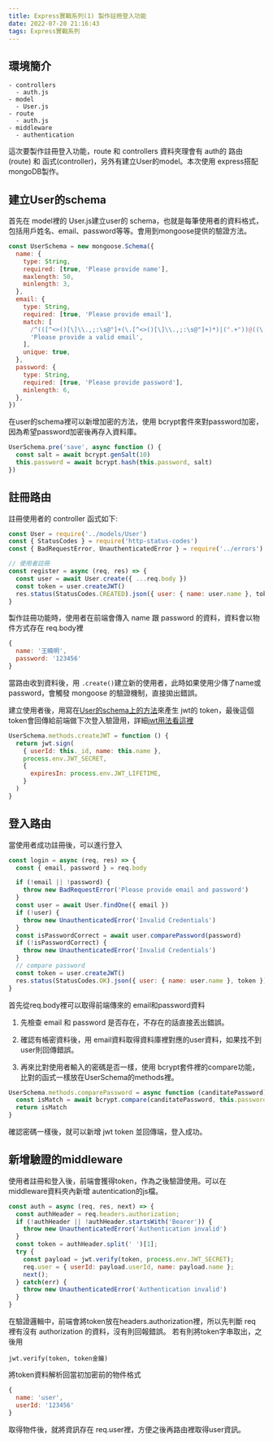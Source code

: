 ```yaml
---
title: Express實戰系列(1) 製作註冊登入功能
date: 2022-07-20 21:16:43
tags: Express實戰系列
---
```


## 環境簡介

``` 
- controllers  
  - auth.js
- model
  - User.js
- route    
  - auth.js
- middleware
  - authentication
```

這次要製作註冊登入功能，route 和 controllers 資料夾理會有 auth的 路由(route) 和 函式(controller)，另外有建立User的model。本次使用 express搭配 mongoDB製作。

## 建立User的schema

首先在 model裡的 User.js建立user的 schema，也就是每筆使用者的資料格式，包括用戶姓名、email、password等等。會用到mongoose提供的驗證方法。

``` js
const UserSchema = new mongoose.Schema({
  name: {
    type: String,
    required: [true, 'Please provide name'],
    maxlength: 50,
    minlength: 3,
  },
  email: {
    type: String,
    required: [true, 'Please provide email'],
    match: [
      /^(([^<>()[\]\\.,;:\s@"]+(\.[^<>()[\]\\.,;:\s@"]+)*)|(".+"))@((\[[0-9]{1,3}\.[0-9]{1,3}\.[0-9]{1,3}\.[0-9]{1,3}\])|(([a-zA-Z\-0-9]+\.)+[a-zA-Z]{2,}))$/,
      'Please provide a valid email',
    ],
    unique: true,
  },
  password: {
    type: String,
    required: [true, 'Please provide password'],
    minlength: 6,
  },
})
```

在user的schema裡可以新增加密的方法，使用 bcrypt套件來對password加密，因為希望password加密後再存入資料庫。

``` js
UserSchema.pre('save', async function () {
  const salt = await bcrypt.genSalt(10)
  this.password = await bcrypt.hash(this.password, salt)
})
```


## 註冊路由

註冊使用者的 controller 函式如下: 

``` js
const User = require('../models/User')
const { StatusCodes } = require('http-status-codes')
const { BadRequestError, UnauthenticatedError } = require('../errors')

// 使用者註冊
const register = async (req, res) => {
  const user = await User.create({ ...req.body })
  const token = user.createJWT()
  res.status(StatusCodes.CREATED).json({ user: { name: user.name }, token })
}
```

製作註冊功能時，使用者在前端會傳入 name 跟 password 的資料，資料會以物件方式存在 req.body裡

``` js
{
  name: '王曉明',
  password: '123456'
}
```
當路由收到資料後，用 `.create()`建立新的使用者，此時如果使用少傳了name或password，會觸發 mongoose 的驗證機制，直接拋出錯誤。

建立使用者後，用寫在[User的schema上的方法](https://tim8076.github.io/2022/07/17/2022-7-17-8-mongoose-model/?highlight=schema#schema-%E5%8A%A0%E4%B8%8A%E6%96%B9%E6%B3%95)來產生 jwt的 token，最後這個token會回傳給前端做下次登入驗證用，詳細[jwt用法看這裡](https://tim8076.github.io/2022/07/18/2022-7-18-1-jwt/?highlight=jwt#%E5%AF%A6%E6%88%B0%E5%8A%A0%E5%AF%86%E6%B5%81%E7%A8%8B)

``` js
UserSchema.methods.createJWT = function () {
  return jwt.sign(
    { userId: this._id, name: this.name },
    process.env.JWT_SECRET,
    {
      expiresIn: process.env.JWT_LIFETIME,
    }
  )
}
```

## 登入路由

當使用者成功註冊後，可以進行登入

``` js
const login = async (req, res) => {
  const { email, password } = req.body

  if (!email || !password) {
    throw new BadRequestError('Please provide email and password')
  }
  const user = await User.findOne({ email })
  if (!user) {
    throw new UnauthenticatedError('Invalid Credentials')
  }
  const isPasswordCorrect = await user.comparePassword(password)
  if (!isPasswordCorrect) {
    throw new UnauthenticatedError('Invalid Credentials')
  }
  // compare password
  const token = user.createJWT()
  res.status(StatusCodes.OK).json({ user: { name: user.name }, token })
}
```
首先從req.body裡可以取得前端傳來的 email和password資料

1. 先檢查 email 和 password 是否存在，不存在的話直接丟出錯誤。

2. 確認有帳密資料後，用 email資料取得資料庫裡對應的user資料，如果找不到user則回傳錯誤。

3. 再來比對使用者輸入的密碼是否一樣，使用 bcrypt套件裡的compare功能，比對的函式一樣放在UserSchema的methods裡。

``` js
UserSchema.methods.comparePassword = async function (canditatePassword) {
  const isMatch = await bcrypt.compare(canditatePassword, this.password)
  return isMatch
}
``` 

確認密碼一樣後，就可以新增 jwt token 並回傳端，登入成功。

## 新增驗證的middleware

使用者註冊和登入後，前端會獲得token，作為之後驗證使用。可以在middleware資料夾內新增 autentication的js檔。

``` js
const auth = async (req, res, next) => {
  const authHeader = req.headers.authorization;
  if (!authHeader || !authHeader.startsWith('Bearer')) {
    throw new UnauthenticatedError('Authentication invalid')
  }
  const token = authHeader.split(' ')[1];
  try {
    const payload = jwt.verify(token, process.env.JWT_SECRET);
    req.user = { userId: payload.userId, name: payload.name };
    next();
  } catch(err) {
    throw new UnauthenticatedError('Authentication invalid')
  }
}
```
在驗證邏輯中，前端會將token放在headers.authorization裡，所以先判斷 req 裡有沒有 authorization 的資料，沒有則回報錯誤。
若有則將token字串取出，之後用

```
jwt.verify(token, token金鑰)
```

將token資料解析回當初加密前的物件格式

``` js
{
  name: 'user',
  userId: '123456'
}
```
取得物件後，就將資訊存在 req.user裡，方便之後再路由裡取得user資訊。






